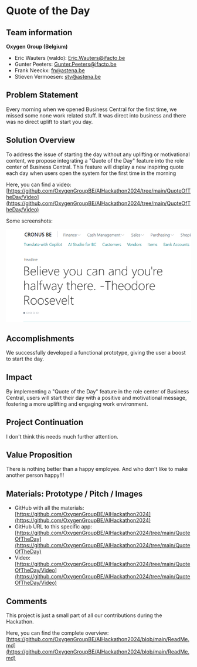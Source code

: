 # Quote of the Day

## Team information  

**Oxygen Group (Belgium)**

- Eric Wauters (waldo): Eric.Wauters@ifacto.be
- Gunter Peeters: Gunter.Peeters@ifacto.be
- Frank Neeckx: fn@astena.be
- Stieven Vermoesen: stv@astena.be

## Problem Statement
Every morning when we opened Business Central for the first time, we missed some none work related stuff.
It was direct into business and there was no direct uplift to start you day.

## Solution Overview
To address the issue of starting the day without any uplifting or motivational content, we propose integrating a "Quote of the Day" feature into the role center of Business Central. This feature will display a new inspiring quote each day when users open the system for the first time in the morning

Here, you can find a video: [https://github.com/OxygenGroupBE/AIHackathon2024/tree/main/QuoteOfTheDay/Video](https://github.com/OxygenGroupBE/AIHackathon2024/tree/main/QuoteOfTheDay/Video) 

Some screenshots:

![image-20240222233359444](../ReadMe.assets/image-20240222233359444.png)

## Accomplishments
We successfully developed a functional prototype, giving the user a boost to start the day.

## Impact 
By implementing a "Quote of the Day" feature in the role center of Business Central, users will start their day with a positive and motivational message, fostering a more uplifting and engaging work environment.

## Project Continuation
I don't think this needs much further attention.  

## Value Proposition 
There is nothing better than a happy employee. And who don't like to make another person happy!!!

## Materials: Prototype / Pitch / Images 
- GitHub with all the materials: [https://github.com/OxygenGroupBE/AIHackathon2024](https://github.com/OxygenGroupBE/AIHackathon2024)
- GitHub URL to this specific app: [https://github.com/OxygenGroupBE/AIHackathon2024/tree/main/QuoteOfTheDay](https://github.com/OxygenGroupBE/AIHackathon2024/tree/main/QuoteOfTheDay)
- Video: [https://github.com/OxygenGroupBE/AIHackathon2024/tree/main/QuoteOfTheDay/Video](https://github.com/OxygenGroupBE/AIHackathon2024/tree/main/QuoteOfTheDay/Video)

## Comments
This project is just a small part of all our contributions during the Hackathon.  

Here, you can find the complete overview:  [https://github.com/OxygenGroupBE/AIHackathon2024/blob/main/ReadMe.md](https://github.com/OxygenGroupBE/AIHackathon2024/blob/main/ReadMe.md)